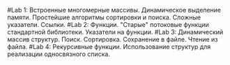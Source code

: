 #Lab 1:
Встроенные многомерные массивы.	Динамическое выделение памяти. Простейшие алгоритмы сортировки и поиска. Сложные указатели.	Ссылки.
#Lab 2:
Функции. "Старые" потоковые функции стандартной библиотеки.	Указатели на функции.
#Lab 3:
Динамический массив структур. Поиск. Сортировка. Сохранение в файле. Чтение из файла.
#Lab 4:
Рекурсивные функции. Использование структур для реализации односвязного списка.
